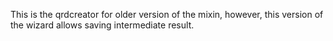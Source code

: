 This is the qrdcreator for older version of the mixin, however, this version of the wizard allows saving intermediate result.
